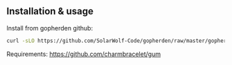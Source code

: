 ## Installation & usage

Install from gopherden github:

``` bash
curl -sLO https://github.com/SolarWolf-Code/gopherden/raw/master/gopherden && mkdir -p ~/bin && mv gopherden ~/bin/ && chmod +x ~/bin/gopherden
```
Requirements:
https://github.com/charmbracelet/gum